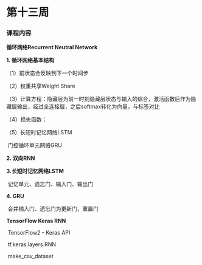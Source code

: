 # 第十三周

 

### 课程内容

**循环网络Recurrent Neutral Network**

**1. 循环网络基本结构**

（1）前状态会反映到下一个时间步

（2）权重共享Weight Share

（3）计算方程：隐藏层为前一时刻隐藏层状态与输入的综合，激活函数后作为隐藏层输出，经过全连接层，之后softmax转化为向量，与标签对比

（4）损失函数：

（5）长短时记忆网络LSTM

​		门控循环单元网络GRU

**2. 双向RNN**

**3.长短时记忆网络LSTM**

​		记忆单元、遗忘门、输入门、输出门

**4. GRU**

​		合并输入门、遗忘门为更新门，重置门



**TensorFlow Keras RNN**

​		TensorFlow2 - Keras API

​		tf.keras.layers.RNN

​		make_csv_dataset
